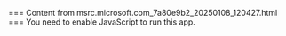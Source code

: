 === Content from msrc.microsoft.com_7a80e9b2_20250108_120427.html ===
You need to enable JavaScript to run this app.
